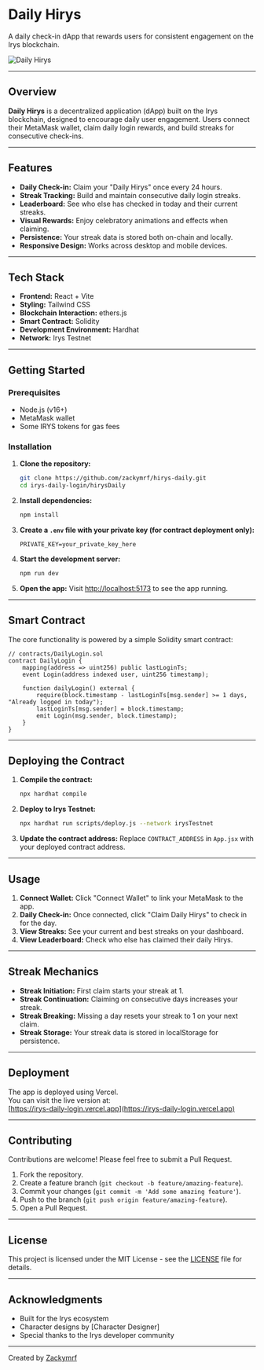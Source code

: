 # Daily Hirys

A daily check-in dApp that rewards users for consistent engagement on the Irys blockchain.

![Daily Hirys](https://img.shields.io/badge/Daily-Hirys-7E46F2?style=for-the-badge&logo=ethereum)

---

## Overview

**Daily Hirys** is a decentralized application (dApp) built on the Irys blockchain, designed to encourage daily user engagement. Users connect their MetaMask wallet, claim daily login rewards, and build streaks for consecutive check-ins.

---

## Features

- **Daily Check-in:** Claim your "Daily Hirys" once every 24 hours.
- **Streak Tracking:** Build and maintain consecutive daily login streaks.
- **Leaderboard:** See who else has checked in today and their current streaks.
- **Visual Rewards:** Enjoy celebratory animations and effects when claiming.
- **Persistence:** Your streak data is stored both on-chain and locally.
- **Responsive Design:** Works across desktop and mobile devices.

---

## Tech Stack

- **Frontend:** React + Vite
- **Styling:** Tailwind CSS
- **Blockchain Interaction:** ethers.js
- **Smart Contract:** Solidity
- **Development Environment:** Hardhat
- **Network:** Irys Testnet

---

## Getting Started

### Prerequisites

- Node.js (v16+)
- MetaMask wallet
- Some IRYS tokens for gas fees

### Installation

1. **Clone the repository:**
   ```bash
   git clone https://github.com/zackymrf/hirys-daily.git
   cd irys-daily-login/hirysDaily
   ```

2. **Install dependencies:**
   ```bash
   npm install
   ```

3. **Create a `.env` file with your private key (for contract deployment only):**
   ```
   PRIVATE_KEY=your_private_key_here
   ```

4. **Start the development server:**
   ```bash
   npm run dev
   ```

5. **Open the app:**
   Visit [http://localhost:5173](http://localhost:5173) to see the app running.

---

## Smart Contract

The core functionality is powered by a simple Solidity smart contract:

```solidity
// contracts/DailyLogin.sol
contract DailyLogin {
    mapping(address => uint256) public lastLoginTs;
    event Login(address indexed user, uint256 timestamp);

    function dailyLogin() external {
        require(block.timestamp - lastLoginTs[msg.sender] >= 1 days, "Already logged in today");
        lastLoginTs[msg.sender] = block.timestamp;
        emit Login(msg.sender, block.timestamp);
    }
}
```

---

## Deploying the Contract

1. **Compile the contract:**
   ```bash
   npx hardhat compile
   ```

2. **Deploy to Irys Testnet:**
   ```bash
   npx hardhat run scripts/deploy.js --network irysTestnet
   ```

3. **Update the contract address:**
   Replace `CONTRACT_ADDRESS` in `App.jsx` with your deployed contract address.

---

## Usage

1. **Connect Wallet:** Click "Connect Wallet" to link your MetaMask to the app.
2. **Daily Check-in:** Once connected, click "Claim Daily Hirys" to check in for the day.
3. **View Streaks:** See your current and best streaks on your dashboard.
4. **View Leaderboard:** Check who else has claimed their daily Hirys.

---

## Streak Mechanics

- **Streak Initiation:** First claim starts your streak at 1.
- **Streak Continuation:** Claiming on consecutive days increases your streak.
- **Streak Breaking:** Missing a day resets your streak to 1 on your next claim.
- **Streak Storage:** Your streak data is stored in localStorage for persistence.

---

## Deployment

The app is deployed using Vercel.  
You can visit the live version at:  
[https://irys-daily-login.vercel.app](https://irys-daily-login.vercel.app)

---

## Contributing

Contributions are welcome! Please feel free to submit a Pull Request.

1. Fork the repository.
2. Create a feature branch (`git checkout -b feature/amazing-feature`).
3. Commit your changes (`git commit -m 'Add some amazing feature'`).
4. Push to the branch (`git push origin feature/amazing-feature`).
5. Open a Pull Request.

---

## License

This project is licensed under the MIT License - see the [LICENSE](LICENSE) file for details.

---

## Acknowledgments

- Built for the Irys ecosystem
- Character designs by [Character Designer]
- Special thanks to the Irys developer community

---

Created by [Zackymrf](https://github.com/zackymrf)
